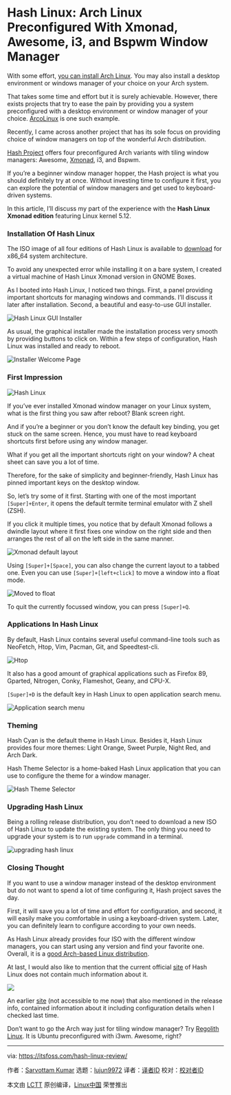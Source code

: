 [#]: subject: (Hash Linux: Arch Linux Preconfigured With Xmonad, Awesome, i3, and Bspwm Window Manager)
[#]: via: (https://itsfoss.com/hash-linux-review/)
[#]: author: (Sarvottam Kumar https://itsfoss.com/author/sarvottam/)
[#]: collector: (lujun9972)
[#]: translator: (mcfd)
[#]: reviewer: ( )
[#]: publisher: ( )
[#]: url: ( )

Hash Linux: Arch Linux Preconfigured With Xmonad, Awesome, i3, and Bspwm Window Manager
======

With some effort, [you can install Arch Linux][1]. You may also install a desktop environment or windows manager of your choice on your Arch system.

That takes some time and effort but it is surely achievable. However, there exists projects that try to ease the pain by providing you a system preconfigured with a desktop environment or window manager of your choice. [ArcoLinux][2] is one such example.

Recently, I came across another project that has its sole focus on providing choice of window managers on top of the wonderful Arch distribution.

[Hash Project][3] offers four preconfigured Arch variants with tiling window managers: Awesome, [Xmonad][4], i3, and Bspwm.

If you’re a beginner window manager hopper, the Hash project is what you should definitely try at once. Without investing time to configure it first, you can explore the potential of window managers and get used to keyboard-driven systems.

In this article, I’ll discuss my part of the experience with the **Hash Linux Xmonad edition** featuring Linux kernel 5.12.

### Installation Of Hash Linux

The ISO image of all four editions of Hash Linux is available to [download][5] for x86_64 system architecture.

To avoid any unexpected error while installing it on a bare system, I created a virtual machine of Hash Linux Xmonad version in GNOME Boxes.

As I booted into Hash Linux, I noticed two things. First, a panel providing important shortcuts for managing windows and commands. I’ll discuss it later after installation. Second, a beautiful and easy-to-use GUI installer.

![Hash Linux GUI Installer][6]

As usual, the graphical installer made the installation process very smooth by providing buttons to click on. Within a few steps of configuration, Hash Linux was installed and ready to reboot.

![Installer Welcome Page][7]

### First Impression

![Hash Linux][8]

If you’ve ever installed Xmonad window manager on your Linux system, what is the first thing you saw after reboot? Blank screen right.

And if you’re a beginner or you don’t know the default key binding, you get stuck on the same screen. Hence, you must have to read keyboard shortcuts first before using any window manager.

What if you get all the important shortcuts right on your window? A cheat sheet can save you a lot of time.

Therefore, for the sake of simplicity and beginner-friendly, Hash Linux has pinned important keys on the desktop window.

So, let’s try some of it first. Starting with one of the most important `[Super]+Enter`, it opens the default termite terminal emulator with Z shell (ZSH).

If you click it multiple times, you notice that by default Xmonad follows a dwindle layout where it first fixes one window on the right side and then arranges the rest of all on the left side in the same manner.

![Xmonad default layout][9]

Using `[Super]+[Space]`, you can also change the current layout to a tabbed one. Even you can use `[Super]+[left+click]` to move a window into a float mode.

![Moved to float][10]

To quit the currently focussed window, you can press `[Super]+Q`.

### Applications In Hash Linux

By default, Hash Linux contains several useful command-line tools such as NeoFetch, Htop, Vim, Pacman, Git, and Speedtest-cli.

![Htop][11]

It also has a good amount of graphical applications such as Firefox 89, Gparted, Nitrogen, Conky, Flameshot, Geany, and CPU-X.

`[Super]+D` is the default key in Hash Linux to open application search menu.

![Application search menu][12]

### Theming

Hash Cyan is the default theme in Hash Linux. Besides it, Hash Linux provides four more themes: Light Orange, Sweet Purple, Night Red, and Arch Dark.

Hash Theme Selector is a home-baked Hash Linux application that you can use to configure the theme for a window manager.

![Hash Theme Selector][13]

### Upgrading Hash Linux

Being a rolling release distribution, you don’t need to download a new ISO of Hash Linux to update the existing system. The only thing you need to upgrade your system is to run `upgrade` command in a terminal.

![upgrading hash linux][14]

### Closing Thought

If you want to use a window manager instead of the desktop environment but do not want to spend a lot of time configuring it, Hash project saves the day.

First, it will save you a lot of time and effort for configuration, and second, it will easily make you comfortable in using a keyboard-driven system. Later, you can definitely learn to configure according to your own needs.

As Hash Linux already provides four ISO with the different window managers, you can start using any version and find your favorite one. Overall, it is a [good Arch-based Linux distribution][15].

At last, I would also like to mention that the current official [site][3] of Hash Linux does not contain much information about it.

![][16]

An earlier [site][17] (not accessible to me now) that also mentioned in the release info, contained information about it including configuration details when I checked last time.

Don’t want to go the Arch way just for tiling window manager? Try [Regolith Linux][18]. It is Ubuntu preconfigured with i3wm. Awesome, right?

--------------------------------------------------------------------------------

via: https://itsfoss.com/hash-linux-review/

作者：[Sarvottam Kumar][a]
选题：[lujun9972][b]
译者：[译者ID](https://github.com/译者ID)
校对：[校对者ID](https://github.com/校对者ID)

本文由 [LCTT](https://github.com/LCTT/TranslateProject) 原创编译，[Linux中国](https://linux.cn/) 荣誉推出

[a]: https://itsfoss.com/author/sarvottam/
[b]: https://github.com/lujun9972
[1]: https://itsfoss.com/install-arch-linux/
[2]: https://arcolinux.com/
[3]: https://hashproject.ga/
[4]: https://xmonad.org/
[5]: https://hashproject.ga/index.html#downloads
[6]: https://i0.wp.com/itsfoss.com/wp-content/uploads/2021/06/Hash-Linux-GUI-Installer.jpg?resize=800%2C451&ssl=1
[7]: https://i2.wp.com/itsfoss.com/wp-content/uploads/2021/06/Installer-Welcome-Page.png?resize=800%2C452&ssl=1
[8]: https://i0.wp.com/itsfoss.com/wp-content/uploads/2021/06/Hash-Linux.jpg?resize=800%2C451&ssl=1
[9]: https://i1.wp.com/itsfoss.com/wp-content/uploads/2021/06/Xmonad-default-layout.png?resize=800%2C452&ssl=1
[10]: https://i0.wp.com/itsfoss.com/wp-content/uploads/2021/06/Moved-to-float.png?resize=800%2C452&ssl=1
[11]: https://i0.wp.com/itsfoss.com/wp-content/uploads/2021/06/Htop.jpg?resize=800%2C451&ssl=1
[12]: https://i1.wp.com/itsfoss.com/wp-content/uploads/2021/06/Application-search-menu.jpg?resize=800%2C451&ssl=1
[13]: https://i0.wp.com/itsfoss.com/wp-content/uploads/2021/06/Hash-Theme-Selector.png?resize=800%2C452&ssl=1
[14]: https://i2.wp.com/itsfoss.com/wp-content/uploads/2021/06/Upgrading-hash-linux.png?resize=800%2C452&ssl=1
[15]: https://itsfoss.com/arch-based-linux-distros/
[16]: https://i1.wp.com/itsfoss.com/wp-content/uploads/2021/06/Hash-Linux-Site-URL.png?resize=575%2C193&ssl=1
[17]: https://hashproject.org/
[18]: https://itsfoss.com/regolith-linux-desktop/
